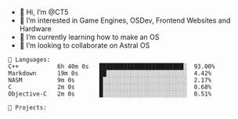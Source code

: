 - 👋 Hi, I’m @CT5
- 👀 I’m interested in Game Engines, OSDev, Frontend Websites and Hardware
- 🌱 I’m currently learning how to make an OS
- 💞️ I’m looking to collaborate on Astral OS

```text
💾 Languages:
C++           6h 40m 0s   ████████████████████████░  93.00%
Markdown      19m 0s      ██░░░░░░░░░░░░░░░░░░░░░░░  4.42%
NASM          9m 0s       █░░░░░░░░░░░░░░░░░░░░░░░░  2.17%
C             2m 0s       █░░░░░░░░░░░░░░░░░░░░░░░░  0.68%
Objective-C   2m 0s       █░░░░░░░░░░░░░░░░░░░░░░░░  0.51%

💼 Projects:
```
<!---
Cherrytree56567/Cherrytree56567 is a ✨ special ✨ repository because its `README.md` (this file) appears on your GitHub profile.
You can click the Preview link to take a look at your changes. 
--->
